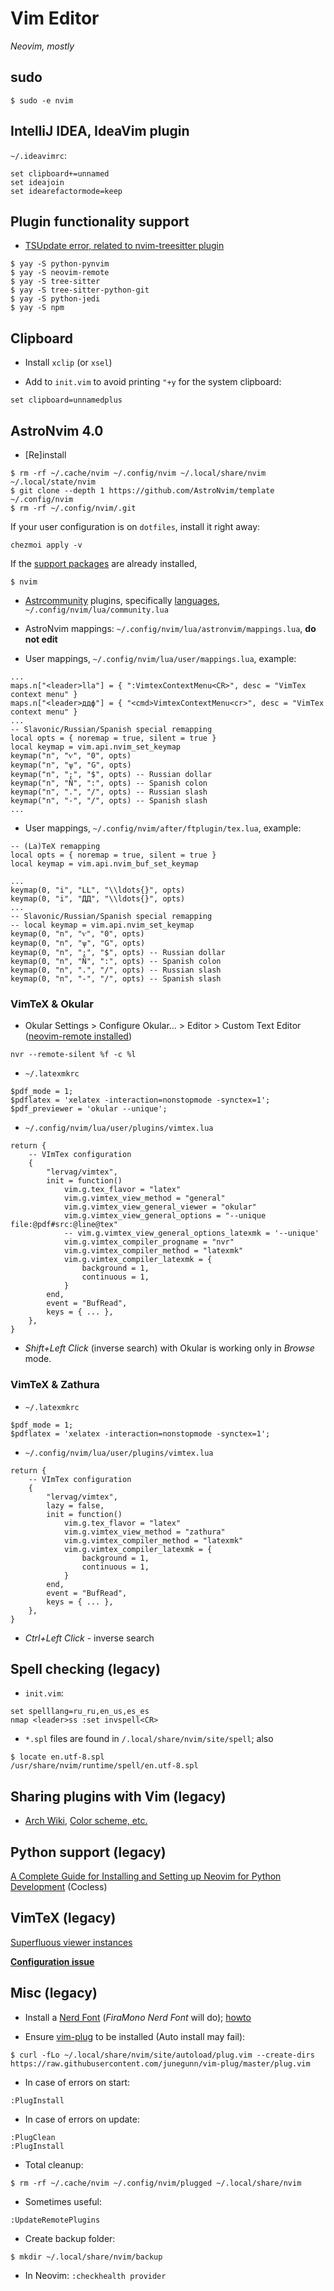 # Vim Editor

_Neovim, mostly_

## sudo

```
$ sudo -e nvim
```

## IntelliJ IDEA, IdeaVim plugin

`~/.ideavimrc`:

```
set clipboard+=unnamed
set ideajoin
set idearefactormode=keep
```

## Plugin functionality support

- [TSUpdate error, related to nvim-treesitter plugin](https://github.com/nvim-treesitter/nvim-treesitter/issues/913)

```
$ yay -S python-pynvim
$ yay -S neovim-remote
$ yay -S tree-sitter
$ yay -S tree-sitter-python-git
$ yay -S python-jedi
$ yay -S npm
```

## Clipboard

- Install `xclip` (or `xsel`)

- Add to `init.vim` to avoid printing `"+y` for the system clipboard:

```
set clipboard=unnamedplus
```

## AstroNvim 4.0

- [Re]install

```
$ rm -rf ~/.cache/nvim ~/.config/nvim ~/.local/share/nvim ~/.local/state/nvim
$ git clone --depth 1 https://github.com/AstroNvim/template ~/.config/nvim
$ rm -rf ~/.config/nvim/.git
```

If your user configuration is on `dotfiles`, install it right away:

```
chezmoi apply -v
```

If the [support packages](https://github.com/Tyrn/arch-chronicle/blob/master/Usage/Vim.md#plugin-functionality-support)
are already installed,

```
$ nvim
```

- [Astrcommunity](https://github.com/AstroNvim/astrocommunity) plugins,
  specifically [languages](https://github.com/AstroNvim/astrocommunity/tree/main/lua/astrocommunity/pack),
  `~/.config/nvim/lua/community.lua`

- AstroNvim mappings: `~/.config/nvim/lua/astronvim/mappings.lua`, **do not edit**
- User mappings, `~/.config/nvim/lua/user/mappings.lua`, example:

```
...
maps.n["<leader>lla"] = { ":VimtexContextMenu<CR>", desc = "VimTex context menu" }
maps.n["<leader>ддф"] = { "<cmd>VimtexContextMenu<cr>", desc = "VimTex context menu" }
...
-- Slavonic/Russian/Spanish special remapping
local opts = { noremap = true, silent = true }
local keymap = vim.api.nvim_set_keymap
keymap("n", "ѵ", "0", opts)
keymap("n", "ѱ", "G", opts)
keymap("n", ";", "$", opts) -- Russian dollar
keymap("n", "Ñ", ":", opts) -- Spanish colon
keymap("n", ".", "/", opts) -- Russian slash
keymap("n", "-", "/", opts) -- Spanish slash
...
```

- User mappings, `~/.config/nvim/after/ftplugin/tex.lua`, example:

```
-- (La)TeX remapping
local opts = { noremap = true, silent = true }
local keymap = vim.api.nvim_buf_set_keymap

...
keymap(0, "i", "LL", "\\ldots{}", opts)
keymap(0, "i", "ДД", "\\ldots{}", opts)
...
-- Slavonic/Russian/Spanish special remapping
-- local keymap = vim.api.nvim_set_keymap
keymap(0, "n", "ѵ", "0", opts)
keymap(0, "n", "ѱ", "G", opts)
keymap(0, "n", ";", "$", opts) -- Russian dollar
keymap(0, "n", "Ñ", ":", opts) -- Spanish colon
keymap(0, "n", ".", "/", opts) -- Russian slash
keymap(0, "n", "-", "/", opts) -- Spanish slash
```

### VimTeX & Okular

- Okular Settings > Configure Okular... > Editor > Custom Text Editor ([neovim-remote installed](https://github.com/mhinz/neovim-remote))

```
nvr --remote-silent %f -c %l
```

- `~/.latexmkrc`

```
$pdf_mode = 1;
$pdflatex = 'xelatex -interaction=nonstopmode -synctex=1';
$pdf_previewer = 'okular --unique';
```

- `~/.config/nvim/lua/user/plugins/vimtex.lua`

```
return {
	-- VImTex configuration
	{
		"lervag/vimtex",
		init = function()
			vim.g.tex_flavor = "latex"
			vim.g.vimtex_view_method = "general"
			vim.g.vimtex_view_general_viewer = "okular"
			vim.g.vimtex_view_general_options = "--unique file:@pdf#src:@line@tex"
			-- vim.g.vimtex_view_general_options_latexmk = '--unique'
			vim.g.vimtex_compiler_progname = "nvr"
			vim.g.vimtex_compiler_method = "latexmk"
			vim.g.vimtex_compiler_latexmk = {
				background = 1,
				continuous = 1,
			}
		end,
		event = "BufRead",
        keys = { ... },
	},
}

```

- _Shift+Left Click_ (inverse search) with Okular is working only in _Browse_ mode.

### VimTeX & Zathura

- `~/.latexmkrc`

```
$pdf_mode = 1;
$pdflatex = 'xelatex -interaction=nonstopmode -synctex=1';
```

- `~/.config/nvim/lua/user/plugins/vimtex.lua`

```
return {
	-- VImTex configuration
	{
		"lervag/vimtex",
		lazy = false,
		init = function()
			vim.g.tex_flavor = "latex"
			vim.g.vimtex_view_method = "zathura"
			vim.g.vimtex_compiler_method = "latexmk"
			vim.g.vimtex_compiler_latexmk = {
				background = 1,
				continuous = 1,
			}
		end,
		event = "BufRead",
        keys = { ... },
	},
}

```

- _Ctrl+Left Click_ - inverse search

## Spell checking (legacy)

- `init.vim`:

```
set spelllang=ru_ru,en_us,es_es
nmap <leader>ss :set invspell<CR>
```

- `*.spl` files are found in `/.local/share/nvim/site/spell`; also

```
$ locate en.utf-8.spl
/usr/share/nvim/runtime/spell/en.utf-8.spl
```

## Sharing plugins with Vim (legacy)

- [Arch Wiki](https://wiki.archlinux.org/index.php/Neovim), [Color scheme, etc.](https://vi.stackexchange.com/questions/12794/how-to-share-config-between-vim-and-neovim)

## Python support (legacy)

[A Complete Guide for Installing and Setting up Neovim for Python Development](https://jdhao.github.io/2018/12/24/centos_nvim_install_use_guide_en/) (Cocless)

## VimTeX (legacy)

[Superfluous viewer instances](https://github.com/lervag/vimtex/issues/313)

[**Configuration issue**](https://github.com/lervag/vimtex/issues/1392)

## Misc (legacy)

- Install a [Nerd Font](https://www.nerdfonts.com/font-downloads) (_FiraMono Nerd Font_ will do); [howto](https://gist.github.com/matthewjberger/7dd7e079f282f8138a9dc3b045ebefa0)

- Ensure [vim-plug](https://github.com/junegunn/vim-plug) to be installed (Auto install may fail):

```
$ curl -fLo ~/.local/share/nvim/site/autoload/plug.vim --create-dirs https://raw.githubusercontent.com/junegunn/vim-plug/master/plug.vim
```

- In case of errors on start:

```
:PlugInstall
```

- In case of errors on update:

```
:PlugClean
:PlugInstall
```

- Total cleanup:

```
$ rm -rf ~/.cache/nvim ~/.config/nvim/plugged ~/.local/share/nvim
```

- Sometimes useful:

```
:UpdateRemotePlugins
```

- Create backup folder:

```
$ mkdir ~/.local/share/nvim/backup
```

- In Neovim: `:checkhealth provider`
